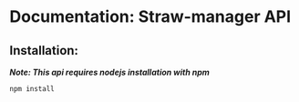 # Documentation: Straw-manager API

## Installation:
***Note: This api requires nodejs installation with npm***

`npm install`
